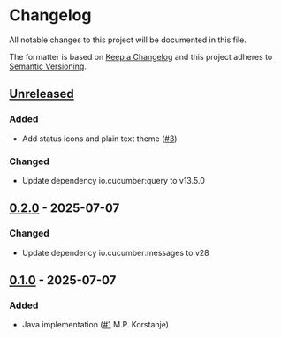 # Changelog

All notable changes to this project will be documented in this file.

The formatter is based on [Keep a Changelog](https://keepachangelog.com/en/1.0.0/)
and this project adheres to [Semantic Versioning](https://semver.org/spec/v2.0.0.html).

## [Unreleased]
### Added
- Add status icons and plain text theme ([#3](https://github.com/cucumber/pretty-formatter/pull/3))

### Changed
- Update dependency io.cucumber:query to v13.5.0

## [0.2.0] - 2025-07-07
### Changed
- Update dependency io.cucumber:messages to v28

## [0.1.0] - 2025-07-07
### Added
- Java implementation ([#1](https://github.com/cucumber/pretty-formatter/pull/1) M.P. Korstanje)

[Unreleased]: https://github.com/cucumber/pretty-formatter/compare/v0.2.0...HEAD
[0.2.0]: https://github.com/cucumber/pretty-formatter/compare/v0.1.0...v0.2.0
[0.1.0]: https://github.com/cucumber/pretty-formatter/compare/f17778f0f8b098be22522327f081a698ed561aa0...v0.1.0
